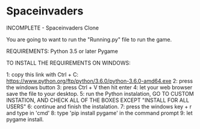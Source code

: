 # Spaceinvaders
INCOMPLETE - Spaceinvaders Clone

You are going to want to run the "Running.py" file to run the game.

REQUIREMENTS:
Python 3.5 or later
Pygame

TO INSTALL THE REQUIREMENTS ON WINDOWS:

 1: copy this link with Ctrl + C: https://www.python.org/ftp/python/3.6.0/python-3.6.0-amd64.exe
 2: press the windows button
 3: press Ctrl + V then hit enter
 4: let your web browser save the file to your desktop.
 5: run the Python instalation, GO TO CUSTOM INSTATION, AND CHECK ALL OF THE BOXES EXCEPT "INSTALL FOR ALL USERS"
 6: continue and finish the instalation.
 7: press the windows key + r and type in 'cmd'
 8: type 'pip install pygame' in the command prompt
 9: let pygame install.
